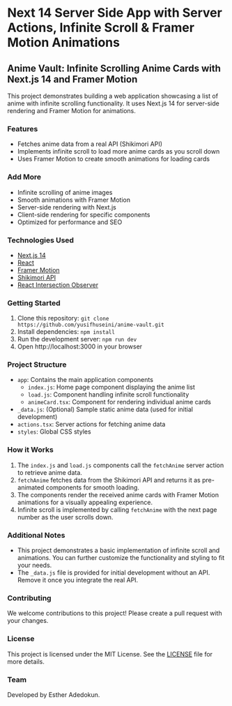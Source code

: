 # Next 14 Server Side App with Server Actions, Infinite Scroll & Framer Motion Animations

## Anime Vault: Infinite Scrolling Anime Cards with Next.js 14 and Framer Motion

This project demonstrates building a web application showcasing a list of anime with infinite scrolling functionality. It uses Next.js 14 for server-side rendering and Framer Motion for animations.

### Features

- Fetches anime data from a real API (Shikimori API)
- Implements infinite scroll to load more anime cards as you scroll down
- Uses Framer Motion to create smooth animations for loading cards

### Add More

- Infinite scrolling of anime images
- Smooth animations with Framer Motion
- Server-side rendering with Next.js
- Client-side rendering for specific components
- Optimized for performance and SEO

### Technologies Used

- [Next.js 14](https://nextjs.org/)
- [React](https://reactjs.org/)
- [Framer Motion](https://www.framer.com/motion/)
- [Shikimori API](https://shikimori.one/api/doc/1.0)
- [React Intersection Observer](https://www.npmjs.com/package/react-intersection-observer)

### Getting Started

1. Clone this repository: `git clone https://github.com/yusifhuseini/anime-vault.git`
2. Install dependencies: `npm install`
3. Run the development server: `npm run dev`
4. Open http://localhost:3000 in your browser

### Project Structure

- `app`: Contains the main application components
  - `index.js`: Home page component displaying the anime list
  - `load.js`: Component handling infinite scroll functionality
  - `animeCard.tsx`: Component for rendering individual anime cards
- `_data.js`: (Optional) Sample static anime data (used for initial development)
- `actions.tsx`: Server actions for fetching anime data
- `styles`: Global CSS styles

### How it Works

1. The `index.js` and `load.js` components call the `fetchAnime` server action to retrieve anime data.
2. `fetchAnime` fetches data from the Shikimori API and returns it as pre-animated components for smooth loading.
3. The components render the received anime cards with Framer Motion animations for a visually appealing experience.
4. Infinite scroll is implemented by calling `fetchAnime` with the next page number as the user scrolls down.

### Additional Notes

- This project demonstrates a basic implementation of infinite scroll and animations. You can further customize the functionality and styling to fit your needs.
- The `_data.js` file is provided for initial development without an API. Remove it once you integrate the real API.

### Contributing

We welcome contributions to this project! Please create a pull request with your changes.

### License

This project is licensed under the MIT License. See the [LICENSE](LICENSE) file for more details.

### Team

Developed by Esther Adedokun.
